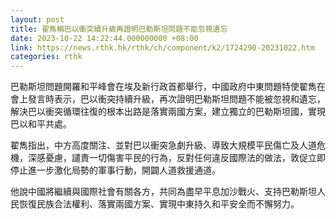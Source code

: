```yaml
---
layout: post
title: 翟雋稱巴以衝突續升級再證明巴勒斯坦問題不能忽視遺忘
date: 2023-10-22 14:22:44.000000000 +08:00
link: https://news.rthk.hk/rthk/ch/component/k2/1724290-20231022.htm
categories: rthk
---
```


巴勒斯坦問題開羅和平峰會在埃及新行政首都舉行，中國政府中東問題特使翟雋在會上發言時表示，巴以衝突持續升級，再次證明巴勒斯坦問題不能被忽視和遺忘，解決巴以衝突循環往復的根本出路是落實兩國方案，建立獨立的巴勒斯坦國，實現巴以和平共處。

翟雋指出，中方高度關注、並對巴以衝突急劇升級、導致大規模平民傷亡及人道危機，深感憂慮，譴責一切傷害平民的行為，反對任何違反國際法的做法，敦促立即停止進一步激化局勢的軍事行動，開闢人道救援通道。

他說中國將繼續與國際社會有關各方，共同為盡早平息加沙戰火、支持巴勒斯坦人民恢復民族合法權利、落實兩國方案、實現中東持久和平安全而不懈努力。
